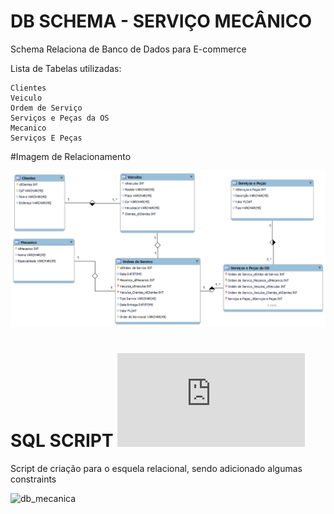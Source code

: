 # DB SCHEMA - SERVIÇO MECÂNICO

Schema Relaciona de Banco de Dados para E-commerce

Lista de Tabelas utilizadas:

    Clientes
    Veiculo
    Ordem de Serviço
    Serviços e Peças da OS
    Mecanico
    Serviços E Peças

#Imagem de Relacionamento

![db_schema](https://github.com/Muamm4/DB-Schema-Servico-Mecanico/blob/main/Servi%C3%A7o_mecanico.png)


# SQL SCRIPT ![(visualizar)](https://github.com/Muamm4/DB-Servico-Mecanico/blob/main/mecanica.sql)


Script de criação para o esquela relacional, sendo adicionado algumas constraints

![db_mecanica](https://github.com/Muamm4/DB-Servico-Mecanico/blob/main/mecanica.png)
